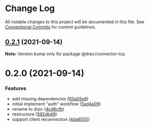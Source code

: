 # Change Log

All notable changes to this project will be documented in this file.
See [Conventional Commits](https://conventionalcommits.org) for commit guidelines.

## [0.2.1](https://gitr.net/mindary/drpc/compare/@drpc/connector-tcp@0.2.0...@drpc/connector-tcp@0.2.1) (2021-09-14)

**Note:** Version bump only for package @drpc/connector-tcp





# 0.2.0 (2021-09-14)


### Features

* add missing dependencies ([00a05e8](https://gitr.net/mindary/drpc/commits/00a05e88bd563c9c8ba386f08f474d6e8c2b7327))
* initial implement "auth" workflow ([5ad4a09](https://gitr.net/mindary/drpc/commits/5ad4a09ac440fcb88755c08c0d856f0043cd5264))
* rename to drpc ([4cd6cfb](https://gitr.net/mindary/drpc/commits/4cd6cfbb25b69308ce11d3fff9f5523a5620e403))
* restructure ([592db49](https://gitr.net/mindary/drpc/commits/592db495d2a5619a12da71a2b0fd20ae5d236a8c))
* support client reconnection ([4da6555](https://gitr.net/mindary/drpc/commits/4da655522191b651b18a854316bc2eaebcf02692))
